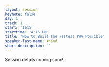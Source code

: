 ```yaml
---
layout: session
keynote: false
day: 1
track: 1
start: '1615'
starttime: '4:15 PM'
title: 'How to Build the Fastest PWA Possible'
speaker-last-name: Anand
short-description: ''
---
```


Session details coming soon!
